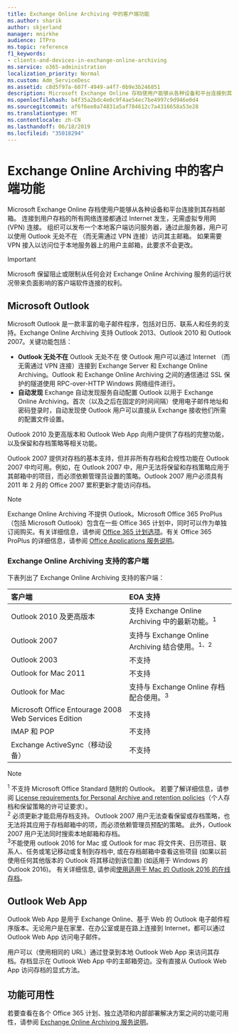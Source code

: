```yaml
---
title: Exchange Online Archiving 中的客户端功能
ms.author: sharik
author: skjerland
manager: mnirkhe
audience: ITPro
ms.topic: reference
f1_keywords:
- clients-and-devices-in-exchange-online-archiving
ms.service: o365-administration
localization_priority: Normal
ms.custom: Adm_ServiceDesc
ms.assetid: c8d5f97a-607f-4949-a4f7-0b9e3b246851
description: Microsoft Exchange Online 存档使用户能够从各种设备和平台连接到其存档邮箱。 连接到用户存档的所有网络连接都通过 Internet 发生，无需虚拟专用网 (VPN) 连接。 组织可以发布一个本地客户端访问服务器，通过此服务器，用户可以使用 Outlook 无处不在 （而无需通过 VPN 连接）访问其主邮箱。 如果需要 VPN 接入以访问位于本地服务器上的用户主邮箱，此要求不会更改。
ms.openlocfilehash: b4f35a2bdc4e0c9f4ae54ec7be4997c9d946e0d4
ms.sourcegitcommit: af6f6ee0a74831a5af784612c7a4316658a53e28
ms.translationtype: MT
ms.contentlocale: zh-CN
ms.lasthandoff: 06/18/2019
ms.locfileid: "35018294"
---
```

# <a name="client-features-in-exchange-online-archiving"></a>Exchange Online Archiving 中的客户端功能

Microsoft Exchange Online 存档使用户能够从各种设备和平台连接到其存档邮箱。 连接到用户存档的所有网络连接都通过 Internet 发生，无需虚拟专用网 (VPN) 连接。 组织可以发布一个本地客户端访问服务器，通过此服务器，用户可以使用 Outlook 无处不在 （而无需通过 VPN 连接）访问其主邮箱。 如果需要 VPN 接入以访问位于本地服务器上的用户主邮箱，此要求不会更改。
  
> [!IMPORTANT]
> Microsoft 保留阻止或限制从任何会对 Exchange Online Archiving 服务的运行状况带来负面影响的客户端软件连接的权利。 
  
## <a name="microsoft-outlook"></a>Microsoft Outlook

Microsoft Outlook 是一款丰富的电子邮件程序，包括对日历、联系人和任务的支持。Exchange Online Archiving 支持 Outlook 2013、Outlook 2010 和 Outlook 2007。关键功能包括：
  
- **Outlook 无处不在** Outlook 无处不在 使 Outlook 用户可以通过 Internet （而无需通过 VPN 连接）连接到 Exchange Server 和 Exchange Online Archiving。Outlook 和 Exchange Online Archiving 之间的通信通过 SSL 保护的隧道使用 RPC-over-HTTP Windows 网络组件进行。    
- **自动发现** Exchange 自动发现服务自动配置 Outlook 以用于 Exchange Online Archiving。首次（以及之后在固定的时间间隔）使用电子邮件地址和密码登录时，自动发现使 Outlook 用户可以直接从 Exchange 接收他们所需的配置文件设置。 
    
Outlook 2010 及更高版本和 Outlook Web App 向用户提供了存档的完整功能，以及保留和存档策略等相关功能。
  
Outlook 2007 提供对存档的基本支持，但并非所有存档和合规性功能在 Outlook 2007 中均可用。例如，在 Outlook 2007 中，用户无法将保留和存档策略应用于其邮箱中的项目，而必须依赖管理员设置的策略。Outlook 2007 用户必须具有 2011 年 2 月的 Office 2007 累积更新才能访问存档。
  
> [!NOTE]
> Exchange Online Archiving 不提供 Outlook。Microsoft Office 365 ProPlus（包括 Microsoft Outlook）包含在一些 Office 365 计划中，同时可以作为单独订阅购买。有关详细信息，请参阅 [Office 365 计划选项](../office-365-platform-service-description/office-365-plan-options.md)。有关 Office 365 ProPlus 的详细信息，请参阅 [Office Applications 服务说明](../office-applications-service-description/office-applications-service-description.md)。 
  
### <a name="clients-supported-by-exchange-online-archiving"></a>Exchange Online Archiving 支持的客户端

下表列出了 Exchange Online Archiving 支持的客户端：
  
|**客户端**|**EOA 支持**|
|:-----|:-----|
|Outlook 2010 及更高版本  <br/> |支持 Exchange Online Archiving 中的最新功能。<sup>1</sup> <br/> |
|Outlook 2007  <br/> |支持与 Exchange Online Archiving 结合使用。<sup>1、2</sup> <br/> |
|Outlook 2003  <br/> |不支持  <br/> |
|Outlook for Mac 2011  <br/> |不支持  <br/> |
|Outlook for Mac  <br/> |支持与 Exchange Online 存档配合使用。<sup>3</sup> <br/> |
|Microsoft Office Entourage 2008 Web Services Edition  <br/> |不支持  <br/> |
|IMAP 和 POP  <br/> |不支持  <br/> |
|Exchange ActiveSync（移动设备）  <br/> |不支持  <br/> |
   
> [!NOTE]
> <sup>1</sup> 不支持 Microsoft Office Standard 随附的 Outlook。 若要了解详细信息，请参阅 [License requirements for Personal Archive and retention policies](https://support.office.com/article/Outlook-license-requirements-for-Exchange-features-46B6B7C5-C3CA-43E5-8424-1E2807917C99)（个人存档和保留策略的许可证要求）。 <br/> 
<sup>2</sup> 必须更新才能启用存档支持。 Outlook 2007 用户无法查看保留或存档策略，也无法将其应用于存档邮箱中的项，而必须依赖管理员预配的策略。 此外，Outlook 2007 用户无法同时搜索本地邮箱和存档。 <br/> 
<sup>3</sup>不能使用 outlook 2016 for Mac 或 Outlook for mac 将文件夹、日历项目、联系人、任务或笔记移动或复制到存档中, 或在存档邮箱中查看这些项目 (如果以前使用任何其他版本的 Outlook 将其移动到该位置) (如适用于 Windows 的 Outlook 2016)。 有关详细信息, 请参阅[使用适用于 Mac 的 Outlook 2016 的在线存档](https://support.office.com/article/Use-your-online-archive-with-Outlook-2016-for-Mac-45b8439c-2982-4b6b-9097-eed71dbfe238)。 

## <a name="outlook-web-app"></a>Outlook Web App

Outlook Web App 是用于 Exchange Online、基于 Web 的 Outlook 电子邮件程序版本。无论用户是在家里、在办公室或是在路上连接到 Internet，都可以通过 Outlook Web App 访问电子邮件。
  
用户可以（使用相同的 URL）通过登录到本地 Outlook Web App 来访问其存档。存档显示在 Outlook Web App 中的主邮箱旁边。没有直接从 Outlook Web App 访问存档的显式方法。
  
## <a name="feature-availability"></a>功能可用性

若要查看在各个 Office 365 计划、独立选项和内部部署解决方案之间的功能可用性，请参阅 [Exchange Online Archiving 服务说明](exchange-online-archiving-service-description.md)。